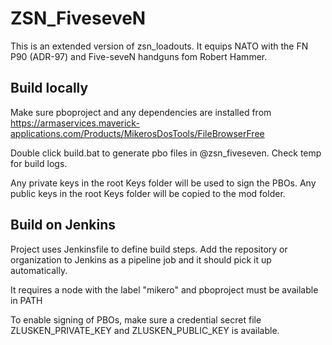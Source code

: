 # ZSN_FiveseveN

This is an extended version of zsn_loadouts. It equips NATO with the FN P90 (ADR-97) and Five-seveN handguns fom Robert Hammer.

## Build locally

Make sure pboproject and any dependencies are installed from https://armaservices.maverick-applications.com/Products/MikerosDosTools/FileBrowserFree

Double click build.bat to generate pbo files in @zsn_fiveseven.
Check temp for build logs.

Any private keys in the root Keys folder will be used to sign the PBOs.
Any public keys in the root Keys folder will be copied to the mod folder.

## Build on Jenkins

Project uses Jenkinsfile to define build steps.
Add the repository or organization to Jenkins as a pipeline job and it should pick it up automatically.

It requires a node with the label "mikero" and pboproject must be available in PATH

To enable signing of PBOs, make sure a credential secret file ZLUSKEN_PRIVATE_KEY and ZLUSKEN_PUBLIC_KEY is available.
